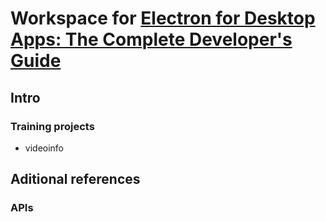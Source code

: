 # Workspace for [Electron for Desktop Apps: The Complete Developer's Guide](https://www.udemy.com/course/electron-react-tutorial/)

## Intro

### Training projects

* videoinfo

## Aditional references

### APIs
